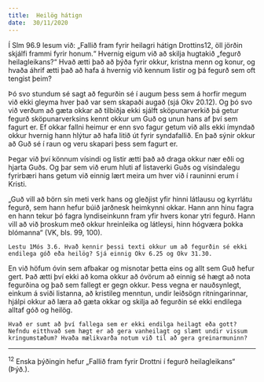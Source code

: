 ```yaml
---
title:  Heilög hátign
date:  30/11/2020
---
```


Í Slm 96.9 lesum við: „Fallið fram fyrir heilagri hátign Drottins12, öll jörðin skjálfi frammi fyrir honum.“ Hvernig eigum við að skilja hugtakið „fegurð heilagleikans?“ Hvað ætti það að þýða fyrir okkur, kristna menn og konur, og hvaða áhrif ætti það að hafa á hvernig við kennum listir og þá fegurð sem oft tengist þeim?

Þó svo stundum sé sagt að fegurðin sé í augum þess sem á horfir megum við ekki gleyma hver það var sem skapaði augað (sjá Okv 20.12). Og þó svo við verðum að gæta okkar að tilbiðja ekki sjálft sköpunarverkið þá getur fegurð sköpunarverksins kennt okkur um Guð og unun hans af því sem fagurt er. Ef okkar fallni heimur er enn svo fagur getum við alls ekki ímyndað okkur hvernig hann hlýtur að hafa litið út fyrir syndafallið. En það sýnir okkur að Guð sé í raun og veru skapari þess sem fagurt er.

Þegar við því könnum vísindi og listir ætti það að draga okkur nær eðli og hjarta Guðs. Og þar sem við erum hluti af listaverki Guðs og vísindalegu fyrirbæri hans getum við einnig lært meira um hver við í rauninni erum í Kristi.

„Guð vill að börn sín meti verk hans og gleðjist yfir hinni látlausu og kyrrlátu fegurð, sem hann hefur búið jarðnesk heimkynni okkar. Hann ann hinu fagra en hann tekur þó fagra lyndiseinkunn fram yfir hvers konar ytri fegurð. Hann vill að við þroskum með okkur hreinleika og látleysi, hinn hógværa þokka blómanna“ (VK, bls. 99, 100).

`Lestu 1Mós 3.6. Hvað kennir þessi texti okkur um að fegurðin sé ekki endilega góð eða heilög? Sjá einnig Okv 6.25 og Okv 31.30.`

En við höfum óvin sem afbakar og misnotar þetta eins og allt sem Guð hefur gert. Það ætti því ekki að koma okkur að óvörum að einnig sé hægt að nota fegurðina og það sem fallegt er gegn okkur. Þess vegna er nauðsynlegt, einkum á sviði listanna, að kristileg menntun, undir leiðsögn ritningarinnar, hjálpi okkur að læra að gæta okkar og skilja að fegurðin sé ekki endilega alltaf góð og heilög.

`Hvað er sumt að því fallega sem er ekki endilga heilagt eða gott? Nefndu eitthvað sem hægt er að gera vanheilagt og slæmt undir vissum kringumstæðum? Hvaða mælikvarða notum við til að gera greinarmuninn?`

---

<sup>12</sup> Enska þýðingin hefur „Fallið fram fyrir Drottni í fegurð heilagleikans“ (Þýð.).